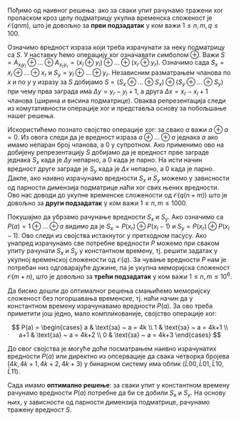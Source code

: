 Пођимо од наивног решења: ако за сваки упит рачунамо тражени $\text{xor}$ проласком кроз целу подматрицу укупна временска сложеност је $\mathcal{O}(qnm)$, што је довољно за **први подзадатак** у ком важи $1\leq n,m,q \leq 100$.

Означимо вредност израза који треба израчунати за неку подматрицу са $S$. У наставку ћемо операцију  $\text{xor}$ означавати симболом $\oplus$. Важи $S = A_{x_ly_l} \oplus \ldots\oplus  A_{x_ry_r} = (x_l \oplus y_l) \oplus \ldots \oplus (x_r \oplus y_r)$. Означимо сада $S_x = x_l \oplus \ldots \oplus x_r$ и $S_y = y_l \oplus \ldots \oplus y_r$. Независним разматрањем чланова по $x$ и по $y$ у изразу за $S$ добијамо $S = (S_x \oplus \ldots \oplus S_x) \oplus (S_y \oplus \ldots \oplus S_y)$ при чему прва заграда има $\Delta y=y_r - y_l + 1$, а друга $\Delta x=x_r - x_l + 1$ чланова (ширина и висина подматрице). Оваква репрезентација следи из комутативности операције $\text{xor}$ и представља основу за побољшање нашег решења.

Искористићемо познато својство операције $\text{xor}$: за свако $a$ важи $a \oplus a = 0$. Из овога следи да je вредност израза $a \oplus \ldots \oplus a$ једнака $a$ ако имамо непаран број чланова, а $0$ у супротном. Ако применимо ово на добијену репрезентацију $S$ добијамо да је вредност прве заграде једнака $S_x$  када је $\Delta y$ непарно, а $0$ када је парно. На исти начин вредност друге заграде је $S_y$ када је $\Delta x$ непарно, а $0$ када је парно. Дакле, ако наивно израчунамо вредности $S_x$ и $S_y$ можемо у зависности од парности димензија подматрице наћи $\text{xor}$ свих њених вредности. Ово нас доводи до укупне временске сложености од $\mathcal{O}(q(n+m))$ што је довољно за **други подзадатак** у ком важи $1\leq n,m \leq 1000$.

Покушајмо да убрзамо рачунање вредности $S_x$ и $S_y$. Ако означимо са $P(a) = 1 \oplus \ldots \oplus a$ видимо да је $S_x = P(x_r) \oplus P(x_l - 1)$ и $S_y = P(x_r) \oplus P(x_l - 1)$. Ово следи из својства истакнутог у претходном пасусу. Ако унапред израчунамо све потребне вредности $P$ можемо при сваком упиту рачунати $S_x$ и $S_y$ у константном времену, тј. решити задатак у укупној временској сложености од $\mathcal{O}(q)$. За чување вредности  $P$ нам је потребан низ одговарајуће дужине, па је укупна меморијска сложеност $\mathcal{O}(m+n)$, што је довољно за **трећи подзадатак** у ком важи $1\leq n,m \leq 10^6$.

Да бисмо дошли до оптималног решења смањићемо меморијску сложеност без погоршавања временске, тј. наћи начин да у константном времену израчунавамо вредности $P(a)$. За ово треба приметити још једно, мало компликованије, својство операције $\text{xor}$: 

$$
P(a) =
\begin{cases}
a & \text{за} ~ a = 4k \\
1 & \text{за} ~ a = 4k+1 \\
a+1 & \text{за} ~ a = 4k+2 \\
0 & \text{за} ~ a = 4k+3
\end{cases}
$$

До овог својства је могуће доћи посматрањем наивно израчунатих вредности $P(a)$ или директно из опсервације да свака четворка бројева $(4k, 4k+1, 4k+2, 4k+3)$ у бинарном систему има облик $(\bar{L}00, \bar{L}01, \bar{L}10, \bar{L}11)$. 

Сада имамо **оптимално решење**: за сваки упит у константном времену рачунамо вредности $P(a)$ потребне да би се добили $S_x$ и $S_y$. На основу њих, у зависности од парности димензија подматрице, рачунамо тражену вредност $S$. 
